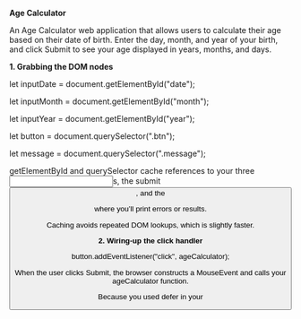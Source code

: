 **Age Calculator**

An Age Calculator web application that allows users to calculate their age based on their date of birth. Enter the day, month, and year of your birth, and click Submit to see your age displayed in years, months, and days.

**1. Grabbing the DOM nodes**

let inputDate  = document.getElementById("date");

let inputMonth = document.getElementById("month");

let inputYear  = document.getElementById("year");

let button  = document.querySelector(".btn");

let message = document.querySelector(".message");

getElementById and querySelector cache references to your three <input>s, the submit <button>, and the <p> where you’ll print errors or results.

Caching avoids repeated DOM lookups, which is slightly faster.

**2. Wiring-up the click handler**

button.addEventListener("click", ageCalculator);

When the user clicks Submit, the browser constructs a MouseEvent and calls your ageCalculator function.

Because you used defer in your <script> tag, you know these elements already exist when you bind this listener.

**3. The ageCalculator function body**

const ageCalculator = () => {
  // …
};

An arrow function that:

Reads & parses the inputs

Validates ranges & future dates

Calculates the difference in years, months, and days

Handles “borrowing” days/months correctly

Outputs the result or an error

Let’s unpack it in detail.

**3.1 Parsing the inputs**

let birthDate  = parseInt(inputDate.value,  10);

let birthMonth = parseInt(inputMonth.value, 10);

let birthYear  = parseInt(inputYear.value,  10);

.value is always a string.

parseInt(str, 10) converts it to a base-10 integer.

If the user left the field blank or typed non-digits, you’ll get NaN.

Passing 10 forces decimal parsing (avoids old octal quirks).

**3.2 Basic validation**

if (
  !birthDate  ||
  !birthMonth ||
  !birthYear  ||
  birthDate  < 1  ||
  birthDate  > 31 ||
  birthMonth < 1  ||
  birthMonth > 12 ||
  birthYear  < 1900 ||
  birthYear  > new Date().getFullYear()
) 

{
  message.style.color   = "red";
  message.textContent   = "Please enter a valid date, month (1–12), and year.";
  return;
}

!birthDate is true if birthDate is 0, NaN, null, undefined, or "".

**Next you check ranges:**

Days must be 1–31

Months 1–12

Years 1900–current year

If any test fails, you color the <p> red, show an error, and early return—no further computation.

**3.3 Grabbing today’s date and checking for future births**

let today       = new Date();

let todayDate   = today.getDate();             // 1–31

let todayMonth  = today.getMonth() + 1;        // 0–11 +1 → 1–12

let todayYear   = today.getFullYear();         // e.g. 2025

const birth = new Date(birthYear, birthMonth - 1, birthDate);

if (birth > today) {
  message.style.color = "red";
  message.textContent = "Your birthdate cannot be in the future!";
  return;
}

You build a Date for now and for the birth.

JavaScript quirk: months are zero-based (0 = Jan), so you subtract 1 when constructing.

Comparing two Date objects under the hood compares their millisecond timestamps. If the birth is after now, that’s invalid.

**3.4 Computing raw year/month differences**

let currentAgeYear  = todayYear  - birthYear;

let currentAgeMonth;

if (todayMonth >= birthMonth) {
  currentAgeMonth = todayMonth - birthMonth;
} else {
  currentAgeYear  -= 1;
  currentAgeMonth = 12 + todayMonth - birthMonth;
}

Years: simple subtraction.

**Months:**

If we’ve already passed the birth-month this calendar year, just subtract.

Otherwise, borrow one year (decrement currentAgeYear), then count months from last birthday: 12 + (todayMonth - birthMonth).

**3.5 “Borrow-and-carry” for days**

First you define a helper:

function getDaysInAMonth(year, month) {
  // Day = 0 rolls back to the last day of the previous month.
  return new Date(year, month, 0).getDate();
};

new Date(y, m, 0) → the “zeroth” day of month m is actually the last day of month m-1.

So getDaysInAMonth(2025, 5) returns 30 (April has 30 days), etc.

Then:

let currentAgeDate;

if (todayDate >= birthDate) {
  currentAgeDate = todayDate - birthDate;
} else {
  currentAgeMonth--;  // borrow a month
  currentAgeDate = getDaysInAMonth(birthYear, birthMonth)
                   + todayDate - birthDate;
}

If today’s day-of-month ≥ birth day, subtract directly.

Otherwise:

Borrow one month (decrement currentAgeMonth).

Count how many days from your last birth-day to today:

Full length of that birth-month (via getDaysInAMonth)

plus today’s date

minus the birth day

**3.6 Final month-borrow check**

if (currentAgeMonth < 0) {
  currentAgeMonth = 11;
  currentAgeYear--;
}

It’s possible that borrowing a day pushed currentAgeMonth negative (e.g. if currentAgeMonth was 0 and you borrowed).

In that rare case, you borrow one more year and set months to 11.

**3.7 Displaying the result**

message.textContent = `You are ${currentAgeYear} years, ${currentAgeMonth} months, 
                       ${currentAgeDate} days old`;
You no longer recolor it (it stays your default CSS color).

The template literal prints all three values in a human-readable sentence.




